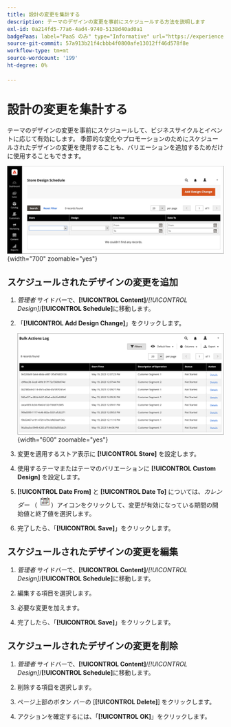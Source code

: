 ```yaml
---
title: 設計の変更を集計する
description: テーマのデザインの変更を事前にスケジュールする方法を説明します
exl-id: 0a214fd5-77a6-4ad4-9740-5138d40ad0a1
badgePaas: label="PaaS のみ" type="Informative" url="https://experienceleague.adobe.com/en/docs/commerce/user-guides/product-solutions" tooltip="Adobe Commerce on Cloud プロジェクト（Adobeが管理する PaaS インフラストラクチャ）およびオンプレミスプロジェクトにのみ適用されます。"
source-git-commit: 57a913b21f4cbbb4f0800afe13012ff46d578f8e
workflow-type: tm+mt
source-wordcount: '199'
ht-degree: 0%

---
```


# 設計の変更を集計する

テーマのデザインの変更を事前にスケジュールして、ビジネスサイクルとイベントに応じて有効にします。 季節的な変化やプロモーションのためにスケジュールされたデザインの変更を使用することも、バリエーションを追加するためだけに使用することもできます。

![ スケジュールされた設計の変更 ](./assets/design-schedule.png){width="700" zoomable="yes"}

## スケジュールされたデザインの変更を追加

1. _管理者_ サイドバーで、**[!UICONTROL Content]**/_[!UICONTROL Design]_/**[!UICONTROL Schedule]**&#x200B;に移動します。

1. 「**[!UICONTROL Add Design Change]**」をクリックします。

   ![ 新しいストア デザイン変更の設定 ](./assets/design-schedule-change-new.png){width="600" zoomable="yes"}

1. 変更を適用するストア表示に **[!UICONTROL Store]** を設定します。

1. 使用するテーマまたはテーマのバリエーションに **[!UICONTROL Custom Design]** を設定します。

1. **[!UICONTROL Date From]** と **[!UICONTROL Date To]** については、_カレンダー_ （![ カレンダーアイコン ](../assets/icon-calendar.png)）アイコンをクリックして、変更が有効になっている期間の開始値と終了値を選択します。

1. 完了したら、「**[!UICONTROL Save]**」をクリックします。

## スケジュールされたデザインの変更を編集

1. _管理者_ サイドバーで、**[!UICONTROL Content]**/_[!UICONTROL Design]_/**[!UICONTROL Schedule]**&#x200B;に移動します。

1. 編集する項目を選択します。

1. 必要な変更を加えます。

1. 完了したら、「**[!UICONTROL Save]**」をクリックします。

## スケジュールされたデザインの変更を削除

1. _管理者_ サイドバーで、**[!UICONTROL Content]**/_[!UICONTROL Design]_/**[!UICONTROL Schedule]**&#x200B;に移動します。

1. 削除する項目を選択します。

1. ページ上部のボタン バーの [**[!UICONTROL Delete]**] をクリックします。

1. アクションを確定するには、「**[!UICONTROL OK]**」をクリックします。
